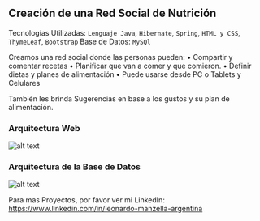 ## Creación de una Red Social de Nutrición
Tecnologías Utilizadas: `Lenguaje Java`, `Hibernate`, `Spring`, `HTML y CSS`, `ThymeLeaf`, `Bootstrap`
Base de Datos: `MySQl`

Creamos una red social donde las personas pueden:
• Compartir y comentar recetas
• Planificar que van a comer y que comieron.
• Definir dietas y planes de alimentación
• Puede usarse desde PC o Tablets y Celulares

También les brinda Sugerencias en base a los gustos y su plan de alimentación.

### Arquitectura Web
![alt text](https://raw.githubusercontent.com/LeonardoManzella/red-social-nutricion/master/doc/Diagrama%20Arquitectura%20Web%20Compacto.jpg "
Arquitectura Web")

### Arquitectura de la Base de Datos
![alt text](https://raw.githubusercontent.com/LeonardoManzella/red-social-nutricion/master/doc/Diagrama%20Base%20Datos.png "
Arquitectura de la Base de Datos")

Para mas Proyectos, por favor ver mi LinkedIn: https://www.linkedin.com/in/leonardo-manzella-argentina
